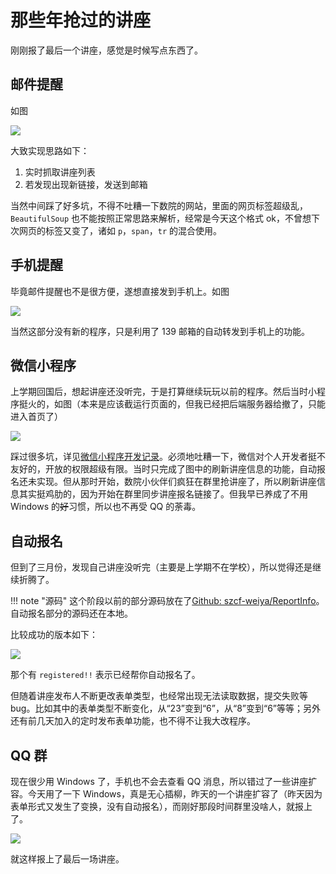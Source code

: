 # 那些年抢过的讲座

刚刚报了最后一个讲座，感觉是时候写点东西了。

## 邮件提醒

如图

![](r1_mail.png)

大致实现思路如下：

1. 实时抓取讲座列表
2. 若发现出现新链接，发送到邮箱

当然中间踩了好多坑，不得不吐糟一下数院的网站，里面的网页标签超级乱，`BeautifulSoup` 也不能按照正常思路来解析，经常是今天这个格式 ok，不曾想下次网页的标签又变了，诸如 `p`，`span`，`tr` 的混合使用。

## 手机提醒

毕竟邮件提醒也不是很方便，遂想直接发到手机上。如图

![](r1_phone.png)

当然这部分没有新的程序，只是利用了 139 邮箱的自动转发到手机上的功能。

## 微信小程序

上学期回国后，想起讲座还没听完，于是打算继续玩玩以前的程序。然后当时小程序挺火的，如图（本来是应该截运行页面的，但我已经把后端服务器给撤了，只能进入首页了）

![](r2_wx.png)

踩过很多坑，详见[微信小程序开发记录](wx)。必须地吐糟一下，微信对个人开发者挺不友好的，开放的权限超级有限。当时只完成了图中的刷新讲座信息的功能，自动报名还未实现。但从那时开始，数院小伙伴们疯狂在群里抢讲座了，所以刷新讲座信息其实挺鸡肋的，因为开始在群里同步讲座报名链接了。但我早已养成了不用 Windows 的~~好~~习惯，所以也不再受 QQ 的荼毒。


## 自动报名


但到了三月份，发现自己讲座没听完（主要是上学期不在学校），所以觉得还是继续折腾了。

!!! note "源码"
    这个阶段以前的部分源码放在了[Github: szcf-weiya/ReportInfo](https://github.com/szcf-weiya/ReportInfo)。自动报名部分的源码还在本地。

比较成功的版本如下：

![](r2_phone.png)

那个有 `registered!!` 表示已经帮你自动报名了。

但随着讲座发布人不断更改表单类型，也经常出现无法读取数据，提交失败等 bug。比如其中的表单类型不断变化，从“23”变到“6”，从“8”变到“6”等等；另外还有前几天加入的定时发布表单功能，也不得不让我大改程序。

## QQ 群

现在很少用 Windows 了，手机也不会去查看 QQ 消息，所以错过了一些讲座扩容。今天用了一下 Windows，真是无心插柳，昨天的一个讲座扩容了（昨天因为表单形式又发生了变换，没有自动报名），而刚好那段时间群里没啥人，就报上了。

![](r1_qq.png)

就这样报上了最后一场讲座。




